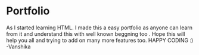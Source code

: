 # Portfolio
As I started learning HTML. 
I made this a easy portfolio as anyone can learn from it and understand this with well known beggning too .
Hope this will help you all and trying to add on many more features too.
HAPPY CODING :)
-Vanshika 
